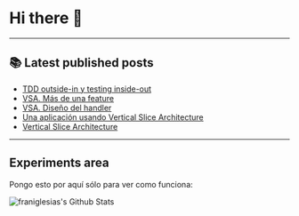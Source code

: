 # Hi there 👋

<!--
**franiglesias/franiglesias** is a ✨ _special_ ✨ repository because its `README.md` (this file) appears on your GitHub profile.

Here are some ideas to get you started:

- 🔭 I’m currently working on ...
- 🌱 I’m currently learning ...
- 👯 I’m looking to collaborate on ...
- 🤔 I’m looking for help with ...
- 💬 Ask me about ...
- 📫 How to reach me: ...
- 😄 Pronouns: ...
- ⚡ Fun fact: ...
-->


---

## 📚 Latest published posts
<!-- TB-FEED:START -->
- [TDD outside-in y testing inside-out](https://franiglesias.github.io/outside-in-inside-out/)
- [VSA. Más de una feature](https://franiglesias.github.io/vsa-3/)
- [VSA. Diseño del handler](https://franiglesias.github.io/vsa-2/)
- [Una aplicación usando Vertical Slice Architecture](https://franiglesias.github.io/vsa-1/)
- [Vertical Slice Architecture](https://franiglesias.github.io/vertical-slice-architecture/)
<!-- TB-FEED:END -->


---

## Experiments area

Pongo esto por aquí sólo para ver como funciona:

<img alt="franiglesias's Github Stats" src="https://github-readme-stats.vercel.app/api?username=franiglesias&show_icons=true&hide_border=true" />
